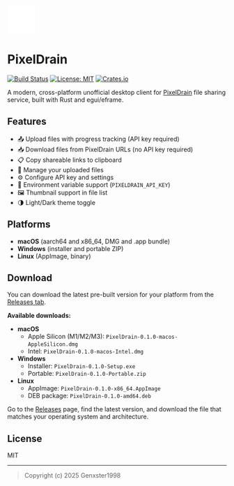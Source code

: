 <div align="left">
  <img src="assets/dark-icon.png" alt="PixelDrain Dark Icon" width="64" />
</div>

# PixelDrain
[![Build Status](https://github.com/Genxster1998/Pixeldrain-Rust/actions/workflows/ci.yml/badge.svg)](https://github.com/Genxster1998/Pixeldrain-Rust/actions)
[![License: MIT](https://img.shields.io/badge/License-MIT-green.svg)](LICENSE)
[![Crates.io](https://img.shields.io/crates/v/pixeldrain.svg?label=crates.io)](https://crates.io/crates/pixeldrain)

A modern, cross-platform unofficial desktop client for [PixelDrain](https://pixeldrain.com) file sharing service, built with Rust and egui/eframe.

## Features
- 📤 Upload files with progress tracking (API key required)
- 📥 Download files from PixelDrain URLs (no API key required)
- 📋 Copy shareable links to clipboard
- 📁 Manage your uploaded files
- ⚙ Configure API key and settings
- 🔑 Environment variable support (`PIXELDRAIN_API_KEY`)
- 🖼 Thumbnail support in file list
- 🌗 Light/Dark theme toggle

## Platforms
- **macOS** (aarch64 and x86_64, DMG and .app bundle)
- **Windows** (installer and portable ZIP)
- **Linux** (AppImage, binary)

## Download

You can download the latest pre-built version for your platform from the [Releases tab](https://github.com/Genxster1998/Pixeldrain-Rust/releases).

**Available downloads:**

- **macOS**
  - Apple Silicon (M1/M2/M3): `PixelDrain-0.1.0-macos-AppleSilicon.dmg`
  - Intel: `PixelDrain-0.1.0-macos-Intel.dmg`
- **Windows**
  - Installer: `PixelDrain-0.1.0-Setup.exe`
  - Portable: `PixelDrain-0.1.0-Portable.zip`
- **Linux**
  - AppImage: `PixelDrain-0.1.0-x86_64.AppImage`
  - DEB package: `PixelDrain-0.1.0-amd64.deb`

Go to the [Releases](https://github.com/Genxster1998/Pixeldrain-Rust/releases) page, find the latest version, and download the file that matches your operating system and architecture.

## License
MIT

---

> Copyright (c) 2025 Genxster1998 